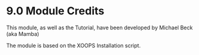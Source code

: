 # 9.0 Module Credits


This module, as well as the Tutorial, have been developed by Michael Beck (aka Mamba)

The module is based on the XOOPS Installation script.